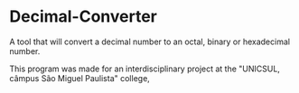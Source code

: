 # Decimal-Converter
A tool that will convert a decimal number to an octal, binary or hexadecimal number.

This program was made for an interdisciplinary project at the "UNICSUL, câmpus São Miguel Paulista" college,
